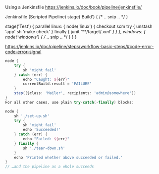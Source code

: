 

Using a Jenkinsfile https://jenkins.io/doc/book/pipeline/jenkinsfile/

Jenkinsfile (Scripted Pipeline)
stage('Build') {
    /* .. snip .. */
}

stage('Test') {
    parallel linux: {
        node('linux') {
            checkout scm
            try {
                unstash 'app'
                sh 'make check'
            }
            finally {
                junit '**/target/*.xml'
            }
        }
    },
    windows: {
        node('windows') {
            /* .. snip .. */
        }
    }
}

https://jenkins.io/doc/pipeline/steps/workflow-basic-steps/#code-error-code-error-signal
```groovy
node {
    try {
        sh 'might fail'
    } catch (err) {
        echo "Caught: ${err}"
        currentBuild.result = 'FAILURE'
    }
    step([$class: 'Mailer', recipients: 'admin@somewhere'])
}
For all other cases, use plain try-catch(-finally) blocks:

node {
    sh './set-up.sh'
    try {
        sh 'might fail'
        echo 'Succeeded!'
    } catch (err) {
        echo "Failed: ${err}"
    } finally {
        sh './tear-down.sh'
    }
    echo 'Printed whether above succeeded or failed.'
}
// …and the pipeline as a whole succeeds
```